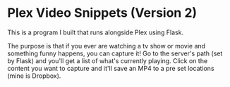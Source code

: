 # Plex Video Snippets (Version 2)

This is a program I built that runs alongside Plex using Flask.  

The purpose is that if you ever are watching a tv show or movie and something funny happens, you can capture it!  Go to the server's path (set by Flask) and you'll get a list of what's currently playing.  Click on the content you want to capture and it'll save an MP4 to a pre set locations (mine is Dropbox).  

